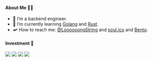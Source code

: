 #### About Me 🥷🏻
- 🔭 I’m a backend engineer. 
- 🌱 I’m currently learning [Golang](https://golang.org/) and [Rust](https://www.rust-lang.org). 
- 🛩️ How to reach me: [@LoooooongString](https://twitter.com/LoooooongString) and [soul.icu](https://soul.icu) and [Bento](https://bento.me/zy).

#### Investment 🔐
<img src="https://img.shields.io/badge/Bitcoin-ED8B00?style=for-the-badge&logo=bitcoin&logoColor=white"/>  <img src="https://img.shields.io/badge/Ethereum-ffffff?style=for-the-badge&logo=ethereum&logoColor=black"/>  <img src="https://img.shields.io/badge/Nervos-239120?style=for-the-badge&logo=nervos&logoColor=green"/>  <img src="https://img.shields.io/badge/WOO-ffffff?style=for-the-badge&logo=woo&logoColor=black"/> 

